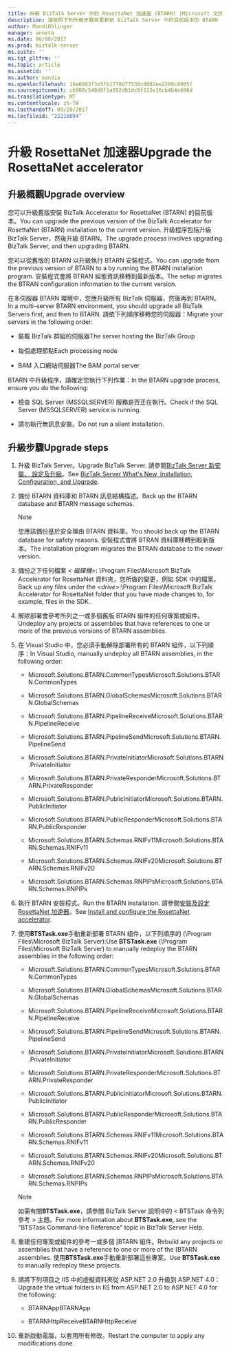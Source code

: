 ```yaml
---
title: 升級 BizTalk Server 中的 RosettaNet 加速器 (BTARN) |Microsoft 文件 」
description: 請依照下列升級步驟來更新到 BizTalk Server 中的目前版本的 BTARN
author: MandiOhlinger
manager: anneta
ms.date: 06/08/2017
ms.prod: biztalk-server
ms.suite: ''
ms.tgt_pltfrm: ''
ms.topic: article
ms.assetid: ''
ms.author: mandia
ms.openlocfilehash: 16e6083f3e5fb1778d77536cd602ee2208c0005f
ms.sourcegitcommit: cb908c540d8f1a692d01dc8f313e16cb4b4e696d
ms.translationtype: MT
ms.contentlocale: zh-TW
ms.lasthandoff: 09/20/2017
ms.locfileid: "22210094"
---
```

# <a name="upgrade-the-rosettanet-accelerator"></a><span data-ttu-id="50eef-103">升級 RosettaNet 加速器</span><span class="sxs-lookup"><span data-stu-id="50eef-103">Upgrade the RosettaNet accelerator</span></span>

## <a name="upgrade-overview"></a><span data-ttu-id="50eef-104">升級概觀</span><span class="sxs-lookup"><span data-stu-id="50eef-104">Upgrade overview</span></span>
<span data-ttu-id="50eef-105">您可以升級舊版安裝 BizTalk Accelerator for RosettaNet (BTARN) 的目前版本。</span><span class="sxs-lookup"><span data-stu-id="50eef-105">You can upgrade the previous version of the BizTalk Accelerator for RosettaNet (BTARN) installation to the current version.</span></span> <span data-ttu-id="50eef-106">升級程序包括升級 BizTalk Server，然後升級 BTARN。</span><span class="sxs-lookup"><span data-stu-id="50eef-106">The upgrade process involves upgrading BizTalk Server, and then upgrading BTARN.</span></span>  
  
 <span data-ttu-id="50eef-107">您可以從舊版的 BTARN 以升級執行 BTARN 安裝程式。</span><span class="sxs-lookup"><span data-stu-id="50eef-107">You can upgrade from the previous version of BTARN to a by running the BTARN installation program.</span></span> <span data-ttu-id="50eef-108">安裝程式會將 BTRAN 組態資訊移轉到最新版本。</span><span class="sxs-lookup"><span data-stu-id="50eef-108">The setup migrates the BTRAN configuration information to the current version.</span></span>  
  
 <span data-ttu-id="50eef-109">在多伺服器 BTARN 環境中，您應升級所有 BizTalk 伺服器，然後再到 BTARN。</span><span class="sxs-lookup"><span data-stu-id="50eef-109">In a multi-server BTARN environment, you should upgrade all BizTalk Servers first, and then to BTARN.</span></span> <span data-ttu-id="50eef-110">請依下列順序移轉您的伺服器：</span><span class="sxs-lookup"><span data-stu-id="50eef-110">Migrate your servers in the following order:</span></span>  
  
-   <span data-ttu-id="50eef-111">裝載 BizTalk 群組的伺服器</span><span class="sxs-lookup"><span data-stu-id="50eef-111">The server hosting the BizTalk Group</span></span>  
  
-   <span data-ttu-id="50eef-112">每個處理節點</span><span class="sxs-lookup"><span data-stu-id="50eef-112">Each processing node</span></span>  
  
-   <span data-ttu-id="50eef-113">BAM 入口網站伺服器</span><span class="sxs-lookup"><span data-stu-id="50eef-113">The BAM portal server</span></span>  
  
 <span data-ttu-id="50eef-114">BTARN 中升級程序，請確定您執行下列作業：</span><span class="sxs-lookup"><span data-stu-id="50eef-114">In the BTARN upgrade process, ensure you do the following:</span></span>  
  
-   <span data-ttu-id="50eef-115">檢查 SQL Server (MSSQLSERVER) 服務是否正在執行。</span><span class="sxs-lookup"><span data-stu-id="50eef-115">Check if the SQL Server (MSSQLSERVER) service is running.</span></span>  
  
-   <span data-ttu-id="50eef-116">請勿執行無訊息安裝。</span><span class="sxs-lookup"><span data-stu-id="50eef-116">Do not run a silent installation.</span></span>  
  
## <a name="upgrade-steps"></a><span data-ttu-id="50eef-117">升級步驟</span><span class="sxs-lookup"><span data-stu-id="50eef-117">Upgrade steps</span></span>  
  
1.  <span data-ttu-id="50eef-118">升級 BizTalk Server。</span><span class="sxs-lookup"><span data-stu-id="50eef-118">Upgrade BizTalk Server.</span></span> <span data-ttu-id="50eef-119">請參閱[BizTalk Server 新安裝、 設定及升級](../../install-and-config-guides/biztalk-server-what-s-new-installation-configuration-and-upgrade.md)。</span><span class="sxs-lookup"><span data-stu-id="50eef-119">See [BizTalk Server What's New, Installation, Configuration, and Upgrade](../../install-and-config-guides/biztalk-server-what-s-new-installation-configuration-and-upgrade.md).</span></span>
  
2.  <span data-ttu-id="50eef-120">備份 BTARN 資料庫和 BTARN 訊息結構描述。</span><span class="sxs-lookup"><span data-stu-id="50eef-120">Back up the BTARN database and BTARN message schemas.</span></span>  
  
    > [!NOTE]
    >  <span data-ttu-id="50eef-121">您應該備份基於安全理由 BTARN 資料庫。</span><span class="sxs-lookup"><span data-stu-id="50eef-121">You should back up the BTARN database for safety reasons.</span></span> <span data-ttu-id="50eef-122">安裝程式會將 BTRAN 資料庫移轉到較新版本。</span><span class="sxs-lookup"><span data-stu-id="50eef-122">The installation program migrates the BTRAN database to the newer version.</span></span>  
  
3.  <span data-ttu-id="50eef-123">備份之下任何檔案 *< 磁碟機\>*: \Program Files\\Microsoft BizTalk Accelerator for RosettaNet 資料夾，您所做的變更，例如 SDK 中的檔案。</span><span class="sxs-lookup"><span data-stu-id="50eef-123">Back up any files under the *<drive\>*:\Program Files\\Microsoft BizTalk Accelerator for RosettaNet folder that you have made changes to, for example, files in the SDK.</span></span>  
  
4.  <span data-ttu-id="50eef-124">解除部署會參考所列之一或多個舊版 BTARN 組件的任何專案或組件。</span><span class="sxs-lookup"><span data-stu-id="50eef-124">Undeploy any projects or assemblies that have references to one or more of the previous versions of BTARN assemblies.</span></span>  
  
5.  <span data-ttu-id="50eef-125">在 Visual Studio 中，您必須手動解除部署所有的 BTARN 組件，以下列順序：</span><span class="sxs-lookup"><span data-stu-id="50eef-125">In Visual Studio, manually undeploy all BTARN assemblies, in the following order:</span></span>  
  
    -   <span data-ttu-id="50eef-126">Microsoft.Solutions.BTARN.CommonTypes</span><span class="sxs-lookup"><span data-stu-id="50eef-126">Microsoft.Solutions.BTARN.CommonTypes</span></span>  
  
    -   <span data-ttu-id="50eef-127">Microsoft.Solutions.BTARN.GlobalSchemas</span><span class="sxs-lookup"><span data-stu-id="50eef-127">Microsoft.Solutions.BTARN.GlobalSchemas</span></span>  
  
    -   <span data-ttu-id="50eef-128">Microsoft.Solutions.BTARN.PipelineReceive</span><span class="sxs-lookup"><span data-stu-id="50eef-128">Microsoft.Solutions.BTARN.PipelineReceive</span></span>  
  
    -   <span data-ttu-id="50eef-129">Microsoft.Solutions.BTARN.PipelineSend</span><span class="sxs-lookup"><span data-stu-id="50eef-129">Microsoft.Solutions.BTARN.PipelineSend</span></span>  
  
    -   <span data-ttu-id="50eef-130">Microsoft.Solutions.BTARN.PrivateInitiator</span><span class="sxs-lookup"><span data-stu-id="50eef-130">Microsoft.Solutions.BTARN.PrivateInitiator</span></span>  
  
    -   <span data-ttu-id="50eef-131">Microsoft.Solutions.BTARN.PrivateResponder</span><span class="sxs-lookup"><span data-stu-id="50eef-131">Microsoft.Solutions.BTARN.PrivateResponder</span></span>  
  
    -   <span data-ttu-id="50eef-132">Microsoft.Solutions.BTARN.PublicInitiator</span><span class="sxs-lookup"><span data-stu-id="50eef-132">Microsoft.Solutions.BTARN.PublicInitiator</span></span>  
  
    -   <span data-ttu-id="50eef-133">Microsoft.Solutions.BTARN.PublicResponder</span><span class="sxs-lookup"><span data-stu-id="50eef-133">Microsoft.Solutions.BTARN.PublicResponder</span></span>  
  
    -   <span data-ttu-id="50eef-134">Microsoft.Solutions.BTARN.Schemas.RNIFv11</span><span class="sxs-lookup"><span data-stu-id="50eef-134">Microsoft.Solutions.BTARN.Schemas.RNIFv11</span></span>  
  
    -   <span data-ttu-id="50eef-135">Microsoft.Solutions.BTARN.Schemas.RNIFv20</span><span class="sxs-lookup"><span data-stu-id="50eef-135">Microsoft.Solutions.BTARN.Schemas.RNIFv20</span></span>  
  
    -   <span data-ttu-id="50eef-136">Microsoft.Solutions.BTARN.Schemas.RNPIPs</span><span class="sxs-lookup"><span data-stu-id="50eef-136">Microsoft.Solutions.BTARN.Schemas.RNPIPs</span></span>  
  
6.  <span data-ttu-id="50eef-137">執行 BTARN 安裝程式。</span><span class="sxs-lookup"><span data-stu-id="50eef-137">Run the BTARN installation.</span></span> <span data-ttu-id="50eef-138">請參閱[安裝及設定 RosettaNet 加速器](install-configure-biztalk-accelerator-for-rosettanet.md)。</span><span class="sxs-lookup"><span data-stu-id="50eef-138">See [Install and configure the RosettaNet accelerator](install-configure-biztalk-accelerator-for-rosettanet.md).</span></span>
  
7.  <span data-ttu-id="50eef-139">使用**BTSTask.exe**手動重新部署 BTARN 組件，以下列順序的 (\Program Files\Microsoft BizTalk Server):</span><span class="sxs-lookup"><span data-stu-id="50eef-139">Use **BTSTask.exe** (\Program Files\Microsoft BizTalk Server) to manually redeploy the BTARN assemblies in the following order:</span></span>  
  
    -   <span data-ttu-id="50eef-140">Microsoft.Solutions.BTARN.CommonTypes</span><span class="sxs-lookup"><span data-stu-id="50eef-140">Microsoft.Solutions.BTARN.CommonTypes</span></span>  
  
    -   <span data-ttu-id="50eef-141">Microsoft.Solutions.BTARN.GlobalSchemas</span><span class="sxs-lookup"><span data-stu-id="50eef-141">Microsoft.Solutions.BTARN.GlobalSchemas</span></span>  
  
    -   <span data-ttu-id="50eef-142">Microsoft.Solutions.BTARN.PipelineReceive</span><span class="sxs-lookup"><span data-stu-id="50eef-142">Microsoft.Solutions.BTARN.PipelineReceive</span></span>  
  
    -   <span data-ttu-id="50eef-143">Microsoft.Solutions.BTARN.PipelineSend</span><span class="sxs-lookup"><span data-stu-id="50eef-143">Microsoft.Solutions.BTARN.PipelineSend</span></span>  
  
    -   <span data-ttu-id="50eef-144">Microsoft.Solutions.BTARN.PrivateInitiator</span><span class="sxs-lookup"><span data-stu-id="50eef-144">Microsoft.Solutions.BTARN.PrivateInitiator</span></span>  
  
    -   <span data-ttu-id="50eef-145">Microsoft.Solutions.BTARN.PrivateResponder</span><span class="sxs-lookup"><span data-stu-id="50eef-145">Microsoft.Solutions.BTARN.PrivateResponder</span></span>  
  
    -   <span data-ttu-id="50eef-146">Microsoft.Solutions.BTARN.PublicInitiator</span><span class="sxs-lookup"><span data-stu-id="50eef-146">Microsoft.Solutions.BTARN.PublicInitiator</span></span>  
  
    -   <span data-ttu-id="50eef-147">Microsoft.Solutions.BTARN.PublicResponder</span><span class="sxs-lookup"><span data-stu-id="50eef-147">Microsoft.Solutions.BTARN.PublicResponder</span></span>  
  
    -   <span data-ttu-id="50eef-148">Microsoft.Solutions.BTARN.Schemas.RNIFv11</span><span class="sxs-lookup"><span data-stu-id="50eef-148">Microsoft.Solutions.BTARN.Schemas.RNIFv11</span></span>  
  
    -   <span data-ttu-id="50eef-149">Microsoft.Solutions.BTARN.Schemas.RNIFv20</span><span class="sxs-lookup"><span data-stu-id="50eef-149">Microsoft.Solutions.BTARN.Schemas.RNIFv20</span></span>  
  
    -   <span data-ttu-id="50eef-150">Microsoft.Solutions.BTARN.Schemas.RNPIPs</span><span class="sxs-lookup"><span data-stu-id="50eef-150">Microsoft.Solutions.BTARN.Schemas.RNPIPs</span></span>  
  
    > [!NOTE]
    >  <span data-ttu-id="50eef-151">如需有關**BTSTask.exe**，請參閱 BizTalk Server 說明中的 < BTSTask 命令列參考 > 主題。</span><span class="sxs-lookup"><span data-stu-id="50eef-151">For more information about **BTSTask.exe**, see the "BTSTask Command-line Reference" topic in BizTalk Server Help.</span></span>  
  
8.  <span data-ttu-id="50eef-152">重建任何專案或組件的參考一或多個 [BTARN 組件。</span><span class="sxs-lookup"><span data-stu-id="50eef-152">Rebuild any projects or assemblies that have a reference to one or more of the [BTARN assemblies.</span></span> <span data-ttu-id="50eef-153">使用**BTSTask.exe**手動重新部署這些專案。</span><span class="sxs-lookup"><span data-stu-id="50eef-153">Use **BTSTask.exe** to manually redeploy these projects.</span></span>  
  
9. <span data-ttu-id="50eef-154">請將下列項目之 IIS 中的虛擬資料夾從 ASP.NET 2.0 升級到 ASP.NET 4.0：</span><span class="sxs-lookup"><span data-stu-id="50eef-154">Upgrade the virtual folders in IIS from ASP.NET 2.0 to ASP.NET 4.0 for the following:</span></span>  
  
    -   <span data-ttu-id="50eef-155">BTARNApp</span><span class="sxs-lookup"><span data-stu-id="50eef-155">BTARNApp</span></span>  
  
    -   <span data-ttu-id="50eef-156">BTARNHttpReceive</span><span class="sxs-lookup"><span data-stu-id="50eef-156">BTARNHttpReceive</span></span>  
  
10. <span data-ttu-id="50eef-157">重新啟動電腦，以套用所有修改。</span><span class="sxs-lookup"><span data-stu-id="50eef-157">Restart the computer to apply any modifications done.</span></span>  
  

